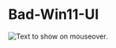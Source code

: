 # Bad-Win11-UI
![](file:///C:/Users/X/Pictures/Screenshots/Screenshot%20(142).png "Text to show on mouseover").
